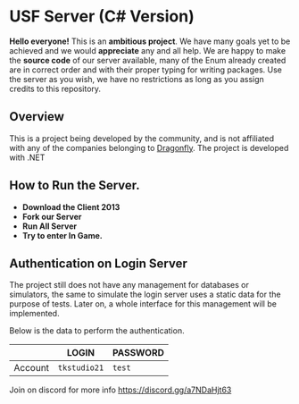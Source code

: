 # USF Server (C# Version) 
**Hello everyone!** This is an **ambitious project**. We have many goals yet to be achieved and we would **appreciate** any and all help. We are happy to make the **source code** of our server available, many of the Enum already created are in correct order and with their proper typing for writing packages. Use the server as you wish, we have no restrictions as long as you assign credits to this repository.

## Overview
This is a project being developed by the community, and is not affiliated with any of the companies belonging to [Dragonfly](https://www.dragonflygame.com/). The project is developed with .NET

## How to Run the Server.
- **Download the Client 2013**
- **Fork our Server**
- **Run All Server**
- **Try to enter In Game.**

## Authentication on Login Server
The project still does not have any management for databases or simulators, the same to simulate the login server uses a static data for the purpose of tests. Later on, a whole interface for this management will be implemented.

Below is the data to perform the authentication.

| |LOGIN|PASSWORD|
|---|---|---|
|Account|`tkstudio21`|`test`

Join on discord for more info
https://discord.gg/a7NDaHjt63
